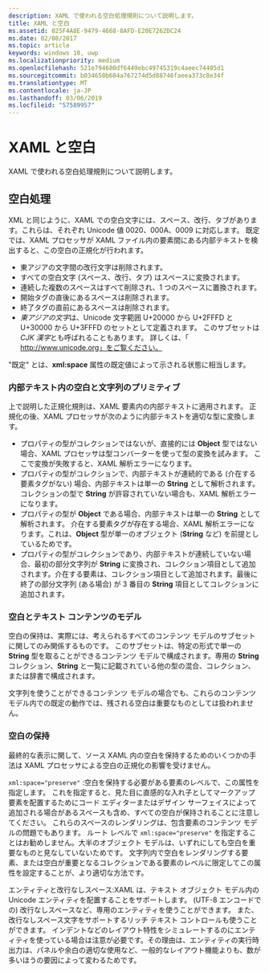 ```yaml
---
description: XAML で使われる空白処理規則について説明します。
title: XAML と空白
ms.assetid: 025F4A8E-9479-4668-8AFD-E20E7262DC24
ms.date: 02/08/2017
ms.topic: article
keywords: windows 10, uwp
ms.localizationpriority: medium
ms.openlocfilehash: 521e794680df6449ebc49745319c4aeec74405d1
ms.sourcegitcommit: b034650b684a767274d5d88746faeea373c8e34f
ms.translationtype: MT
ms.contentlocale: ja-JP
ms.lasthandoff: 03/06/2019
ms.locfileid: "57589957"
---
```

# <a name="xaml-and-whitespace"></a>XAML と空白


XAML で使われる空白処理規則について説明します。

## <a name="whitespace-processing"></a>空白処理

XML と同じように、XAML での空白文字には、スペース、改行、タブがあります。これらは、それぞれ Unicode 値 0020、000A、0009 に対応します。 既定では、XAML プロセッサが XAML ファイル内の要素間にある内部テキストを検出すると、この空白の正規化が行われます。

-   東アジアの文字間の改行文字は削除されます。
-   すべての空白文字 (スペース、改行、タブ) はスペースに変換されます。
-   連続した複数のスペースはすべて削除され、1 つのスペースに置換されます。
-   開始タグの直後にあるスペースは削除されます。
-   終了タグの直前にあるスペースは削除されます。
-   *東アジアの文字*は、Unicode 文字範囲 U+20000 から U+2FFFD と U+30000 から U+3FFFD のセットとして定義されます。 このサブセットは *CJK 漢字*とも呼ばれることもあります。 詳しくは、「 http://www.unicode.org」をご覧ください。

"既定" とは、**xml:space** 属性の既定値によって示される状態に相当します。

### <a name="whitespace-in-inner-text-and-string-primitives"></a>内部テキスト内の空白と文字列のプリミティブ

上で説明した正規化規則は、XAML 要素内の内部テキストに適用されます。 正規化の後、XAML プロセッサが次のように内部テキストを適切な型に変換します。

-   プロパティの型がコレクションではないが、直接的には **Object** 型ではない場合、XAML プロセッサは型コンバーターを使って型の変換を試みます。 ここで変換が失敗すると、XAML 解析エラーになります。
-   プロパティの型がコレクションで、内部テキストが連続的である (介在する要素タグがない) 場合、内部テキストは単一の **String** として解析されます。 コレクションの型で **String** が許容されていない場合も、XAML 解析エラーになります。
-   プロパティの型が **Object** である場合、内部テキストは単一の **String** として解析されます。 介在する要素タグが存在する場合、XAML 解析エラーになります。これは、**Object** 型が単一のオブジェクト (**String** など) を前提としているためです。
-   プロパティの型がコレクションであり、内部テキストが連続していない場合、最初の部分文字列が **String** に変換され、コレクション項目として追加されます。介在する要素は、コレクション項目として追加されます。最後に終了の部分文字列 (ある場合) が 3 番目の **String** 項目としてコレクションに追加されます。

### <a name="whitespace-and-text-content-models"></a>空白とテキスト コンテンツのモデル

空白の保持は、実際には、考えられるすべてのコンテンツ モデルのサブセットに関してのみ関係するものです。 このサブセットは、特定の形式で単一の **String** 型を取ることができるコンテンツ モデルで構成されます。専用の **String** コレクション、**String** と一覧に記載されている他の型の混合、コレクション、または辞書で構成されます。

文字列を使うことができるコンテンツ モデルの場合でも、これらのコンテンツ モデル内での既定の動作では、残される空白は重要なものとしては扱われません。

### <a name="preserving-whitespace"></a>空白の保持

最終的な表示に関して、ソース XAML 内の空白を保持するためのいくつかの手法は XAML プロセッサによる空白の正規化の影響を受けません。

`xml:space="preserve"` :空白を保持する必要がある要素のレベルで、この属性を指定します。 これを指定すると、見た目に直感的な入れ子としてマークアップ要素を配置するためにコード エディターまたはデザイン サーフェイスによって追加される場合があるスペースも含め、すべての空白が保持されることに注意してください。 これらのスペースのレンダリングは、包含要素のコンテンツ モデルの問題でもあります。 ルート レベルで `xml:space="preserve"` を指定することはお勧めしません。大半のオブジェクト モデルは、いずれにしても空白を重要なものと見なしていないためです。 文字列内で空白をレンダリングする要素、または空白が重要となるコレクションである要素のレベルに限定してこの属性を設定することが、より適切な方法です。

エンティティと改行なしスペース:XAML は、テキスト オブジェクト モデル内の Unicode エンティティを配置することをサポートします。 (UTF-8 エンコードでの) 改行なしスペースなど、専用のエンティティを使うことができます。 また、改行なしスペース文字をサポートするリッチ テキスト コントロールも使うことができます。 インデントなどのレイアウト特性をシミュレートするのにエンティティを使っている場合は注意が必要です。その理由は、エンティティの実行時出力は、パネルや余白の適切な使用など、一般的なレイアウト機能よりも、数が多いほうの要因によって変わるためです。

